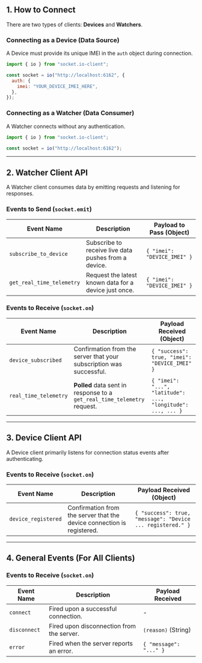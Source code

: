 ## 1. How to Connect

There are two types of clients: **Devices** and **Watchers**.

### Connecting as a Device (Data Source)

A Device must provide its unique IMEI in the `auth` object during connection.

```javascript
import { io } from "socket.io-client";

const socket = io("http://localhost:6162", {
  auth: {
    imei: "YOUR_DEVICE_IMEI_HERE",
  },
});
```

### Connecting as a Watcher (Data Consumer)

A Watcher connects without any authentication.

```javascript
import { io } from "socket.io-client";

const socket = io("http://localhost:6162");
```

---

## 2. Watcher Client API

A Watcher client consumes data by emitting requests and listening for responses.

### Events to Send (`socket.emit`)

| Event Name                | Description                                           | Payload to Pass (Object)    |
| ------------------------- | ----------------------------------------------------- | --------------------------- |
| `subscribe_to_device`     | Subscribe to receive live data pushes from a device.  | `{ "imei": "DEVICE_IMEI" }` |
| `get_real_time_telemetry` | Request the latest known data for a device just once. | `{ "imei": "DEVICE_IMEI" }` |

### Events to Receive (`socket.on`)

| Event Name            | Description                                                              | Payload Received (Object)                                   |
| --------------------- | ------------------------------------------------------------------------ | ----------------------------------------------------------- |
| `device_subscribed`   | Confirmation from the server that your subscription was successful.      | `{ "success": true, "imei": "DEVICE_IMEI" }`                |
| `real_time_telemetry` | **Polled** data sent in response to a `get_real_time_telemetry` request. | `{ "imei": "...", "latitude": ..., "longitude": ..., ... }` |

---

## 3. Device Client API

A Device client primarily listens for connection status events after authenticating.

### Events to Receive (`socket.on`)

| Event Name          | Description                                                            | Payload Received (Object)                                  |
| ------------------- | ---------------------------------------------------------------------- | ---------------------------------------------------------- |
| `device_registered` | Confirmation from the server that the device connection is registered. | `{ "success": true, "message": "Device ... registered." }` |

---

## 4. General Events (For All Clients)

### Events to Receive (`socket.on`)

| Event Name   | Description                               | Payload Received       |
| ------------ | ----------------------------------------- | ---------------------- |
| `connect`    | Fired upon a successful connection.       | -                      |
| `disconnect` | Fired upon disconnection from the server. | `(reason)` (String)    |
| `error`      | Fired when the server reports an error.   | `{ "message": "..." }` |
